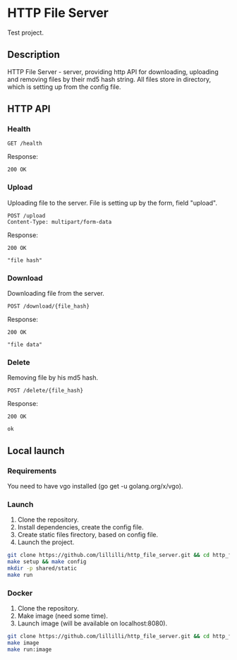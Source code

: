 # HTTP File Server

Test project.

## Description

HTTP File Server - server, providing http API for downloading, uploading and removing files by their md5 hash string.
All files store in directory, which is setting up from the config file.

## HTTP API

### Health

```http
GET /health
```

Response:

```http
200 OK
```

### Upload

Uploading file to the server. File is setting up by the form, field "upload".

```http
POST /upload
Content-Type: multipart/form-data
```

Response:

```http
200 OK

"file hash"
```

### Download

Downloading file from the server.

```http
POST /download/{file_hash}
```

Response:

```http
200 OK

"file data"
```

### Delete

Removing file by his md5 hash.

```http
POST /delete/{file_hash}
```

Response:

```http
200 OK

ok
```

## Local launch

### Requirements

You need to have vgo installed (go get -u golang.org/x/vgo).

### Launch

1. Clone the repository.
2. Install dependencies, create the config file.
3. Create static files firectory, based on config file.
4. Launch the project.

```bash
git clone https://github.com/lillilli/http_file_server.git && cd http_file_server
make setup && make config
mkdir -p shared/static
make run
```

### Docker

1. Clone the repository.
2. Make image (need some time).
3. Launch image (will be available on localhost:8080).

```bash
git clone https://github.com/lillilli/http_file_server.git && cd http_file_server
make image
make run:image
```
